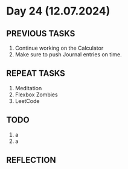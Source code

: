 # Day 24 (12.07.2024)

## PREVIOUS TASKS

1. Continue working on the Calculator
2. Make sure to push Journal entries on time.

## REPEAT TASKS

1. Meditation
2. Flexbox Zombies
3. LeetCode

## TODO

1. a
2. a

## REFLECTION
